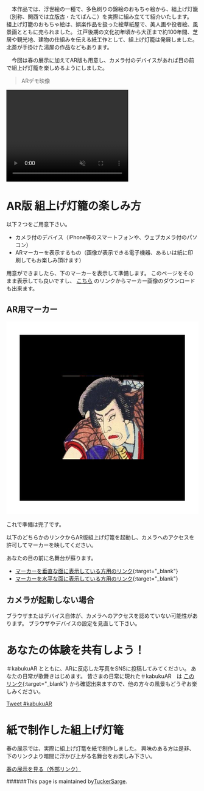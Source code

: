 　本作品では、浮世絵の一種で、多色刷りの錦絵のおもちゃ絵から、組上げ灯籠（別称、関西では立版古・たてばんこ）を実際に組み立てて紹介いたします。
組上げ灯籠のおもちゃ絵は、娯楽作品を扱った絵草紙屋で、美人画や役者絵、風景画とともに売られました。
江戸後期の文化初年頃から大正まで約100年間、芝居や観光地、建物の仕組みを伝える紙工作として、組上げ灯籠は発展しました。
北斎が手掛けた湯屋の作品などもあります。

　今回は春の展示に加えてAR版も用意し、カメラ付のデバイスがあれば目の前で組上げ灯籠を楽しめるようにしました。


> ARデモ映像

<video muted controls width="320" height="240">
    <source src="kabukuDemo.mp4" type="video/mp4">
</video>


# AR版 組上げ灯籠の楽しみ方

以下２つをご用意下さい。
- カメラ付のデバイス（iPhone等のスマートフォンや、ウェブカメラ付のパソコン）
- ARマーカーを表示するもの（画像が表示できる電子機器、あるいは紙に印刷してもお楽しみ頂けます）

用意ができましたら、下のマーカーを表示して準備します。
このページをそのまま表示しても良いですし、
[こちら](https://drive.google.com/uc?export=download&id=1RswJ7JvyC6WwOdtyOegoZtTK9tR1vYfL)
のリンクからマーカー画像のダウンロードも出来ます。
## AR用マーカー
![Picture of marker](Marker.png)

これで準備は完了です。

以下のどちらかのリンクからAR版組上げ灯篭を起動し、カメラへのアクセスを許可してマーカーを映してください。

あなたの目の前に名舞台が蘇ります。


- [マーカーを垂直な面に表示している方用のリンク](https://tuckersarge.github.io/KabukuAR/){:target="_blank"}
- [マーカーを水平な面に表示している方用のリンク](https://tuckersarge.github.io/KabukuARHorizontal/){:target="_blank"}

## カメラが起動しない場合

ブラウザまたはデバイス自体が、カメラへのアクセスを認めていない可能性があります。
ブラウザやデバイスの設定を見直して下さい。

# あなたの体験を共有しよう！
＃kabukuAR とともに、ARに反応した写真をSNSに投稿してみてください。
あなたの日常が歌舞きはじめます。
皆さまの日常に現れた＃kabukuAR　は
[このリンク](https://twitter.com/search?q=%23kabukuAR&src=typed_query){:target="_blank"}
から確認出来ますので、他の方々の風景もどうぞお楽しみください。

<a href="https://twitter.com/intent/tweet?button_hashtag=kabukuAR&ref_src=twsrc%5Etfw" class="twitter-hashtag-button" data-show-count="false">Tweet #kabukuAR</a><script async src="https://platform.twitter.com/widgets.js" charset="utf-8"></script>


# 紙で制作した組上げ灯篭

春の展示では、実際に組上げ灯篭を紙で制作しました。
興味のある方は是非、下のリンクより暗闇に浮かび上がる名舞台をお楽しみ下さい。

[春の展示を見る（外部リンク）](https://sites.google.com/view/kabuku/)


######This page is maintained by[TuckerSarge](https://github.com/TuckerSarge).